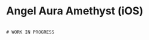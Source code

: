 # Angel Aura Amethyst (iOS)
                                                                              # WORK IN PROGRESS
